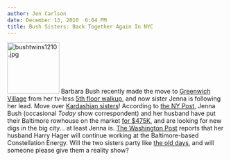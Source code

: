 ```yaml
---
author: Jen Carlson
date: December 13, 2010  6:04 PM
title: Bush Sisters: Back Together Again In NYC
---
```


<p><span class="mt-enclosure mt-enclosure-image" style="display: inline;"> <img alt="bushtwins1210.jpg" src="https://web.archive.org/web/20110623135948im_/http://gothamist.com/attachments/arts_jen/bushtwins1210.jpg" width="120" height="118" class="image-right"> </span>Barbara Bush recently made the move to <a href="https://web.archive.org/web/20110623135948/http://gothamist.com/2010/06/04/barbara_bush_on_the_move.php">Greenwich Village</a> from her tv-less <a href="https://web.archive.org/web/20110623135948/http://gothamist.com/2010/05/06/barbara_bushs_simple_nyc_life.php">5th floor walkup</a>, and now sister Jenna is following her lead. Move over <a href="https://web.archive.org/web/20110623135948/http://gothamist.com/2010/10/05/watch_out_kardashians_moving_to_nyc.php">Kardashian sisters</a>! According to <a href="https://web.archive.org/web/20110623135948/http://www.nydailynews.com/news/national/2010/12/12/2010-12-12_jenna_bush_and_hubby_henry_hager_turning_in_baltimore_digs_for_new_york_city_acc.html">the NY Post</a>, Jenna Bush (occasional <em>Today</em> show correspondent) and her husband have put their Baltimore rowhouse on the market <a href="https://web.archive.org/web/20110623135948/http://www.realtor.com/realestateandhomes-detail/1345-Charles-St-S_Baltimore_MD_21230_M67217-67989">for $475K</a>, and are looking for new digs in the big city... at least Jenna is. <a href="https://web.archive.org/web/20110623135948/http://voices.washingtonpost.com/reliable-source/2010/12/jenna_bush_and_henry_hager_tra.html">The Washington Post</a> reports that her husband Harry Hager will continue working at the Baltimore-based Constellation Energy. Will the two sisters party like <a href="https://web.archive.org/web/20110623135948/http://www.damnfunnypictures.com/political-pictures/2211/jenna-bush-drunk/">the old days</a>, and will someone please give them a reality show?</p>